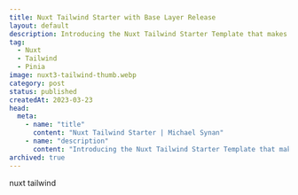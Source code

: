 ```yaml
---
title: Nuxt Tailwind Starter with Base Layer Release
layout: default
description: Introducing the Nuxt Tailwind Starter Template that makes use of the nuxt.config extends key for base layer components.
tag:
  - Nuxt
  - Tailwind
  - Pinia
image: nuxt3-tailwind-thumb.webp
category: post
status: published
createdAt: 2023-03-23
head:
  meta:
    - name: "title"
      content: "Nuxt Tailwind Starter | Michael Synan"
    - name: "description"
      content: "Introducing the Nuxt Tailwind Starter Template that makes use of the nuxt.config extends key for base layer components. "
archived: true
---
```


nuxt tailwind
